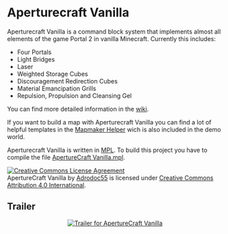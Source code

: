 # Aperturecraft Vanilla
Aperturecraft Vanilla is a command block system that implements almost all elements of the game Portal 2 in vanilla Minecraft. Currently this includes:
* Four Portals
* Light Bridges
* Laser
* Weighted Storage Cubes
* Discouragement Redirection Cubes
* Material Emancipation Grills
* Repulsion, Propulsion and Cleansing Gel

You can find more detailed information in the [wiki](https://github.com/Adrodoc55/ApertureCraftVanilla/wiki).

If you want to build a map with Aperturecraft Vanilla you can find a lot of helpful templates in the [Mapmaker Helper](https://github.com/Adrodoc55/MapmakerHelper) wich is also included in the demo world.

Aperturecraft Vanilla is written in [MPL](https://github.com/Adrodoc55/MPL).
To build this project you have to compile the file [ApertureCraft Vanilla.mpl](https://github.com/Adrodoc55/ApertureCraftVanilla/tree/master/src/main/mpl/ApertureCraft%20Vanilla.mpl).

<a rel="license" href="http://creativecommons.org/licenses/by/4.0/"><img alt="Creative Commons License Agreement" style="border-width:0" src="https://i.creativecommons.org/l/by/4.0/88x31.png" /></a><br /><span xmlns:dct="http://purl.org/dc/terms/" href="http://purl.org/dc/dcmitype/Dataset" property="dct:title" rel="dct:type">ApertureCraft Vanilla</span> by <a xmlns:cc="http://creativecommons.org/ns#" href="https://github.com/Adrodoc55/ApertureCraftVanilla" property="cc:attributionName" rel="cc:attributionURL">Adrodoc55</a> is licensed under <a rel="license" href="http://creativecommons.org/licenses/by/4.0/">Creative Commons Attribution 4.0 International</a>.

## Trailer

<p align="center">
  <a href="https://www.youtube.com/watch?v=NlvAQi_-9uw">
    <img src="https://img.youtube.com/vi/NlvAQi_-9uw/0.jpg" alt="Trailer for ApertureCraft Vanilla">
  </a>
</p>
